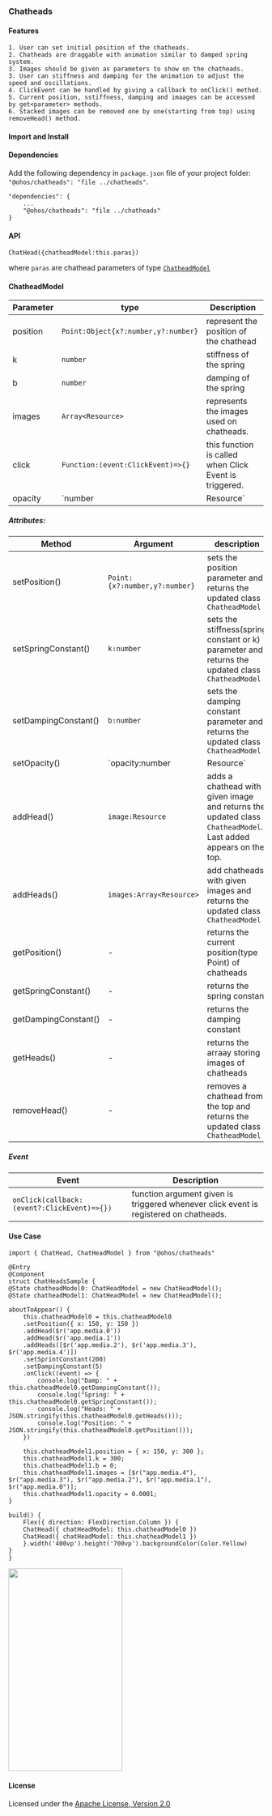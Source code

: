 ### Chatheads
#### Features
    1. User can set initial position of the chatheads.
    2. Chatheads are draggable with animation similar to damped spring system.
    3. Images should be given as parameters to show on the chatheads.
    3. User can stiffness and damping for the animation to adjust the speed and oscillations.
    4. ClickEvent can be handled by giving a callback to onClick() method.
    5. Current position, sstiffness, damping and imaages can be accessed by get<parameter> methods.
    6. Stacked images can be removed one by one(starting from top) using removeHead() method.

#### Import and Install
#### Dependencies
Add the following dependency in `package.json` file of your project folder: `"@ohos/chatheads": "file ../chatheads"`.

    "dependencies": {
        ...
        "@ohos/chatheads": "file ../chatheads"
    }

#### API
    ChatHead({chatheadModel:this.paras})
where `paras` are chathead parameters of type [`ChatheadModel`]('./README.md#chatheadmodel')

#### ChatheadModel

|Parameter|type|Description|
|-|-|-|
|position|`Point:Object{x?:number,y?:number}`|represent the position of the chathead|
|k|`number`|stiffness of the spring|
|b|`number`|damping of the spring|
|images|`Array<Resource>`|represents the images used on chatheads.|
|click|`Function:(event:ClickEvent)=>{}`|this function is called when Click Event is triggered.|
|opacity|`number|Resource`|sets the opacity of chatheads.|

##### Attributes:
|Method|Argument|description|
|-|-|-|
|setPosition()|`Point:{x?:number,y?:number}`|sets the position parameter and returns the updated class `ChatheadModel`|
|setSpringConstant()|`k:number`|sets the stiffness(spring constant or k) parameter and returns the updated class `ChatheadModel`|
|setDampingConstant()|`b:number`|sets the damping constant parameter and returns the updated class `ChatheadModel`|
|setOpacity()|`opacity:number|Resource`|sets the opacity parameter and returns the updated class `ChatheadModel`|
|addHead()|`image:Resource`|adds a chathead with given image and returns the updated class `ChatheadModel`. Last added appears on the top.|
|addHeads()|`images:Array<Resource>`|add chatheads with given images and returns the updated class `ChatheadModel`|
|getPosition()|-|returns the current position(type Point) of chatheads|
|getSpringConstant()|-|returns the spring constant|
|getDampingConstant()|-|returns the damping constant|
|getHeads()|-|returns the arraay storing images of chatheads|
|removeHead()|-|removes a chathead from the top and returns the updated class `ChatheadModel`|

##### Event
|Event|Description|
|-|-|
|`onClick(callback:(event?:ClickEvent)=>{})`| function argument given is triggered whenever click event is registered on chatheads.|

#### Use Case
    import { ChatHead, ChatHeadModel } from "@ohos/chatheads"

    @Entry
    @Component
    struct ChatHeadsSample {
    @State chatheadModel0: ChatHeadModel = new ChatHeadModel();
    @State chatheadModel1: ChatHeadModel = new ChatHeadModel();

    aboutToAppear() {
        this.chatheadModel0 = this.chatheadModel0
        .setPosition({ x: 150, y: 150 })
        .addHead($r('app.media.0'))
        .addHead($r('app.media.1'))
        .addHeads([$r('app.media.2'), $r('app.media.3'), $r('app.media.4')])
        .setSprintConstant(200)
        .setDampingConstant(5)
        .onClick((event) => {
            console.log("Damp: " + this.chatheadModel0.getDampingConstant());
            console.log("Spring: " + this.chatheadModel0.getSpringConstant());
            console.log("Heads: " + JSON.stringify(this.chatheadModel0.getHeads()));
            console.log("Position: " + JSON.stringify(this.chatheadModel0.getPosition()));
        })

        this.chatheadModel1.position = { x: 150, y: 300 };
        this.chatheadModel1.k = 300;
        this.chatheadModel1.b = 0;
        this.chatheadModel1.images = [$r("app.media.4"), $r("app.media.3"), $r("app.media.2"), $r("app.media.1"), $r("app.media.0")];
        this.chatheadModel1.opacity = 0.0001;
    }

    build() {
        Flex({ direction: FlexDirection.Column }) {
        ChatHead({ chatHeadModel: this.chatheadModel0 })
        ChatHead({ chatHeadModel: this.chatheadModel1 })
        }.width('400vp').height('700vp').backgroundColor(Color.Yellow)
    }
    }

<img src='./GIF/chathead.gif' width="225" height="400">

#### License
Licensed under the [Apache License, Version 2.0](./LICENSE)
